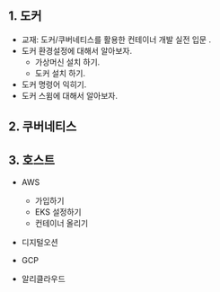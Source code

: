 ## 1. 도커

- 교재: 도커/쿠버네티스를 활용한 컨테이너 개발 실전 입문 .
- 도커 환경설정에 대해서 알아보자.
  - 가상머신 설치 하기.
  - 도커 설치 하기.
- 도커 명령어 익히기.
- 도커 스윔에 대해서 알아보자.

## 2. 쿠버네티스

## 3. 호스트

- AWS
  - 가입하기
  - EKS 설정하기
  - 컨테이너 올리기 

- 디지털오션

- GCP

- 알리클라우드

